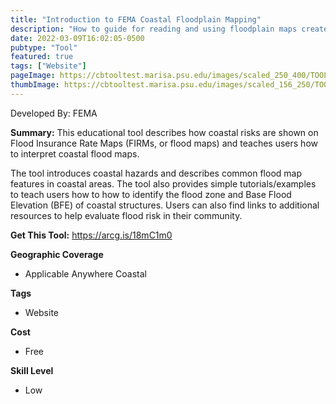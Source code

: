 ```yaml
---
title: "Introduction to FEMA Coastal Floodplain Mapping"
description: "How to guide for reading and using floodplain maps created by FEMA > Flood Insurance Rate Maps (FIRMs) & Flood Insurance Study (FIS)"
date: 2022-03-09T16:02:05-0500
pubtype: "Tool"
featured: true
tags: ["Website"]
pageImage: https://cbtooltest.marisa.psu.edu/images/scaled_250_400/TOOLID_12.0_ScreenCapture-1.png
thumbImage: https://cbtooltest.marisa.psu.edu/images/scaled_156_250/TOOLID_12.0_ScreenCapture-1.png
---
```

Developed By: FEMA

**Summary:** This educational tool describes how coastal risks are shown on Flood Insurance Rate Maps (FIRMs, or flood maps) and teaches users how to interpret coastal flood maps. 

The tool introduces coastal hazards and describes common flood map features in coastal areas. The tool also provides simple tutorials/examples to teach users how to how to identify the flood zone and Base Flood Elevation (BFE) of coastal structures. Users can also find links to additional resources to help evaluate flood risk in their community. 

__**Get This Tool:**__ https://arcg.is/18mC1m0

__**Geographic Coverage**__
- Applicable Anywhere Coastal

__**Tags**__
-  Website

__**Cost**__
- Free

__**Skill Level**__
- Low
